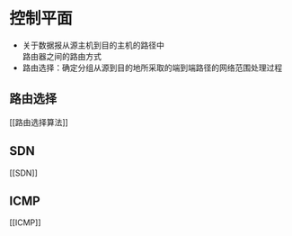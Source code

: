 # 控制平面
- 关于数据报从源主机到目的主机的路径中  
   路由器之间的路由方式 
- 路由选择：确定分组从源到目的地所采取的端到端路径的网络范围处理过程

## 路由选择

[[路由选择算法]] 
  
 ## SDN 
  
[[SDN]]

## ICMP

[[ICMP]]
  

  